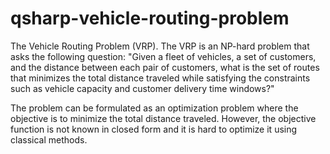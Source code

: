 # qsharp-vehicle-routing-problem

The Vehicle Routing Problem (VRP). The VRP is an NP-hard problem that asks the following question: "Given a fleet of vehicles, a set of customers, and the distance between each pair of customers, what is the set of routes that minimizes the total distance traveled while satisfying the constraints such as vehicle capacity and customer delivery time windows?"

The problem can be formulated as an optimization problem where the objective is to minimize the total distance traveled. However, the objective function is not known in closed form and it is hard to optimize it using classical methods.
